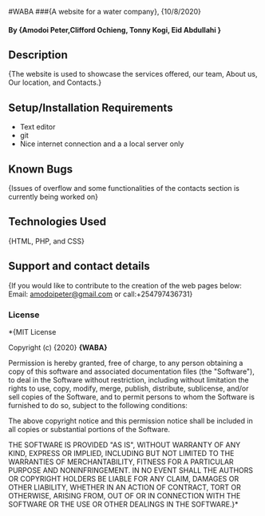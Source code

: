 #WABA
###{A website for a water company}, {10/8/2020}
#### By **{Amodoi Peter,Clifford Ochieng, Tonny Kogi, Eid Abdullahi }**
## Description
{The website is used to showcase the services offered, our team, About us, Our location, and Contacts.}
## Setup/Installation Requirements
* Text editor
* git 
* Nice internet connection and a
  a local server only
## Known Bugs
{Issues of overflow and some functionalities of the contacts section is currently being worked on}
## Technologies Used
{HTML, PHP, and CSS}
## Support and contact details
{If you would like to contribute to the creation of the web pages below: Email: amodoipeter@gmail.com or call:+254797436731}
### License
*{MIT License

Copyright (c) {2020} **{WABA}**

Permission is hereby granted, free of charge, to any person obtaining a copy
of this software and associated documentation files (the "Software"), to deal
in the Software without restriction, including without limitation the rights
to use, copy, modify, merge, publish, distribute, sublicense, and/or sell
copies of the Software, and to permit persons to whom the Software is
furnished to do so, subject to the following conditions:

The above copyright notice and this permission notice shall be included in all
copies or substantial portions of the Software.

THE SOFTWARE IS PROVIDED "AS IS", WITHOUT WARRANTY OF ANY KIND, EXPRESS OR
IMPLIED, INCLUDING BUT NOT LIMITED TO THE WARRANTIES OF MERCHANTABILITY,
FITNESS FOR A PARTICULAR PURPOSE AND NONINFRINGEMENT. IN NO EVENT SHALL THE
AUTHORS OR COPYRIGHT HOLDERS BE LIABLE FOR ANY CLAIM, DAMAGES OR OTHER
LIABILITY, WHETHER IN AN ACTION OF CONTRACT, TORT OR OTHERWISE, ARISING FROM,
OUT OF OR IN CONNECTION WITH THE SOFTWARE OR THE USE OR OTHER DEALINGS IN THE
SOFTWARE.}*
  
